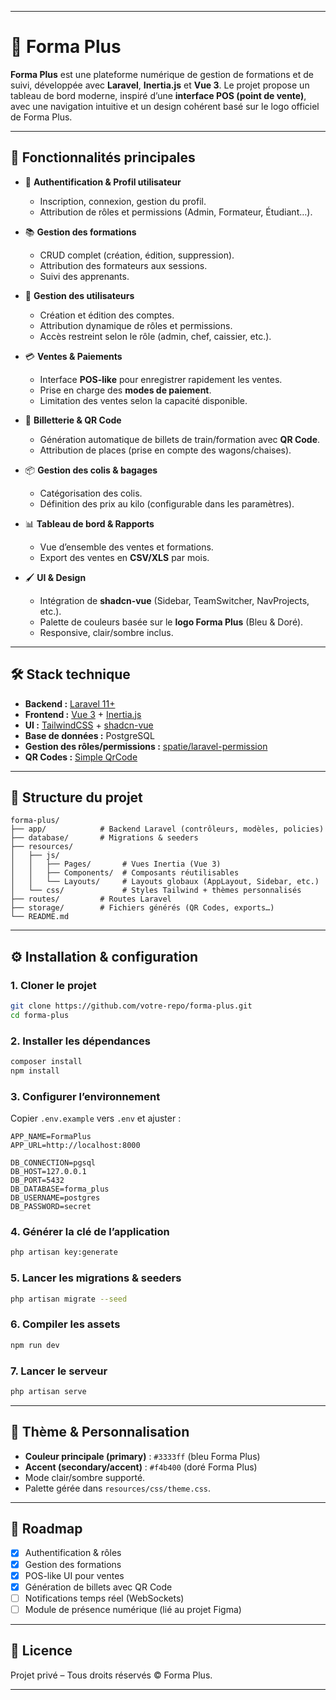 
---

# 📘 Forma Plus

**Forma Plus** est une plateforme numérique de gestion de formations et de suivi, développée avec **Laravel**, **Inertia.js** et **Vue 3**.
Le projet propose un tableau de bord moderne, inspiré d’une **interface POS (point de vente)**, avec une navigation intuitive et un design cohérent basé sur le logo officiel de Forma Plus.

---

## 🚀 Fonctionnalités principales

* 🔑 **Authentification & Profil utilisateur**

  * Inscription, connexion, gestion du profil.
  * Attribution de rôles et permissions (Admin, Formateur, Étudiant…).

* 📚 **Gestion des formations**

  * CRUD complet (création, édition, suppression).
  * Attribution des formateurs aux sessions.
  * Suivi des apprenants.

* 👥 **Gestion des utilisateurs**

  * Création et édition des comptes.
  * Attribution dynamique de rôles et permissions.
  * Accès restreint selon le rôle (admin, chef, caissier, etc.).

* 💳 **Ventes & Paiements**

  * Interface **POS-like** pour enregistrer rapidement les ventes.
  * Prise en charge des **modes de paiement**.
  * Limitation des ventes selon la capacité disponible.

* 🎫 **Billetterie & QR Code**

  * Génération automatique de billets de train/formation avec **QR Code**.
  * Attribution de places (prise en compte des wagons/chaises).

* 📦 **Gestion des colis & bagages**

  * Catégorisation des colis.
  * Définition des prix au kilo (configurable dans les paramètres).

* 📊 **Tableau de bord & Rapports**

  * Vue d’ensemble des ventes et formations.
  * Export des ventes en **CSV/XLS** par mois.

* 🖌️ **UI & Design**

  * Intégration de **shadcn-vue** (Sidebar, TeamSwitcher, NavProjects, etc.).
  * Palette de couleurs basée sur le **logo Forma Plus** (Bleu & Doré).
  * Responsive, clair/sombre inclus.

---

## 🛠️ Stack technique

* **Backend :** [Laravel 11+](https://laravel.com)
* **Frontend :** [Vue 3](https://vuejs.org) + [Inertia.js](https://inertiajs.com)
* **UI :** [TailwindCSS](https://tailwindcss.com) + [shadcn-vue](https://shadcn-vue.com)
* **Base de données :** PostgreSQL
* **Gestion des rôles/permissions :** [spatie/laravel-permission](https://spatie.be/docs/laravel-permission)
* **QR Codes :** [Simple QrCode](https://github.com/SimpleSoftwareIO/simple-qrcode)

---

## 📂 Structure du projet

```
forma-plus/
├── app/            # Backend Laravel (contrôleurs, modèles, policies)
├── database/       # Migrations & seeders
├── resources/
│   ├── js/
│   │   ├── Pages/       # Vues Inertia (Vue 3)
│   │   ├── Components/  # Composants réutilisables
│   │   └── Layouts/     # Layouts globaux (AppLayout, Sidebar, etc.)
│   └── css/             # Styles Tailwind + thèmes personnalisés
├── routes/         # Routes Laravel
├── storage/        # Fichiers générés (QR Codes, exports…)
└── README.md
```

---

## ⚙️ Installation & configuration

### 1. Cloner le projet

```bash
git clone https://github.com/votre-repo/forma-plus.git
cd forma-plus
```

### 2. Installer les dépendances

```bash
composer install
npm install
```

### 3. Configurer l’environnement

Copier `.env.example` vers `.env` et ajuster :

```env
APP_NAME=FormaPlus
APP_URL=http://localhost:8000

DB_CONNECTION=pgsql
DB_HOST=127.0.0.1
DB_PORT=5432
DB_DATABASE=forma_plus
DB_USERNAME=postgres
DB_PASSWORD=secret
```

### 4. Générer la clé de l’application

```bash
php artisan key:generate
```

### 5. Lancer les migrations & seeders

```bash
php artisan migrate --seed
```

### 6. Compiler les assets

```bash
npm run dev
```

### 7. Lancer le serveur

```bash
php artisan serve
```

---

## 🎨 Thème & Personnalisation

* **Couleur principale (primary)** : `#3333ff` (bleu Forma Plus)
* **Accent (secondary/accent)** : `#f4b400` (doré Forma Plus)
* Mode clair/sombre supporté.
* Palette gérée dans `resources/css/theme.css`.

---

## 📌 Roadmap

* [x] Authentification & rôles
* [x] Gestion des formations
* [x] POS-like UI pour ventes
* [x] Génération de billets avec QR Code
* [ ] Notifications temps réel (WebSockets)
* [ ] Module de présence numérique (lié au projet Figma)

---

## 📜 Licence

Projet privé – Tous droits réservés © Forma Plus.

---

